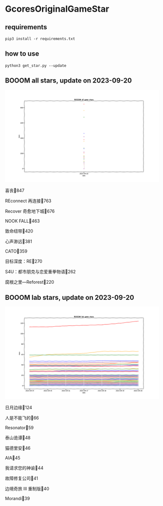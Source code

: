 # GcoresOriginalGameStar

## requirements
```
pip3 install -r requirements.txt
```

## how to use
```
python3 get_star.py --update
```

## BOOOM all stars, update on 2023-09-20 
<div align='center'>
<img src=./pics/all_stars.png alt='BOOOM stars' style='width:1000px;height:auto;'>
</div>

喜丧🌟847

REconnect 再连接🌟763

Recover 奇愈地下城🌟676

NOOK FALL🌟463

致命纽带🌟420

心声渺远🌟381

CATO🌟359

目标深度：RE🌟270

S4U：都市朋克与恋爱重拳物语🌟262

腐根之里—Reforest🌟220

## BOOOM lab stars, update on 2023-09-20 
<div align='center'>
<img src=./pics/lab_stars.png alt='BOOOM stars' style='width:1000px;height:auto;'>
</div>

日月边缘🌟124

人是不能飞的🌟66

Resonator🌟59

泰山诡谭🌟48

猫德里安🌟46

AIA🌟45

我请求您的神谕🌟44

故障修复公司🌟41

边境奇旅 III 重制版🌟40

Morandi🌟39

